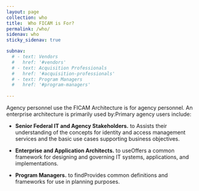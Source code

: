 ```yaml
---
layout: page
collection: who
title:  Who FICAM is For?
permalink: /who/
sidenav: who
sticky_sidenav: true

subnav:
  # - text: Vendors
  #   href: '#vendors'
  # - text: Acquisition Professionals
  #   href: '#acquisition-professionals'
  # - text: Program Managers
  #   href: '#program-managers'
    
---
```


Agency personnel use the FICAM Architecture is for agency personnel. An enterprise architecture is primarily used by:Primary agency users include:

- **Senior Federal IT and Agency Stakeholders.**  to Assists their understanding of the concepts for identity and access management services and the basic use cases supporting business objectives.

- **Enterprise and Application Architects.** to useOffers a common framework for designing and governing IT systems, applications, and implementations.

- **Program Managers.** to findProvides common definitions and frameworks for use in planning purposes.